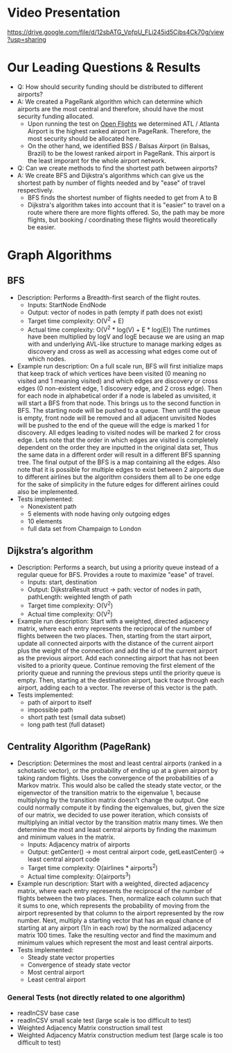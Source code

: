 # Video Presentation
https://drive.google.com/file/d/12sbATG_VpfpU_FLi245id5Cjbs4Ck70g/view?usp=sharing

# Our Leading Questions & Results
- Q: How should security funding should be distributed to different airports?
- A: We created a PageRank algorithm which can determine which airports are the most central and therefore, should have the most security funding allocated. 
  - Upon running the test on [Open Flights](https://www.kaggle.com/datasets/open-flights/flight-route-database) we determined ATL / Atlanta Airport is the highest ranked airport in PageRank. Therefore, the most security should be allocated here. 
  - On the other hand, we identified BSS / Balsas Airport (in Balsas, Brazil) to be the lowest ranked airport in PageRank. This airport is the least imporant for the whole airport network.
- Q: Can we create methods to find the shortest path between airports?
- A: We create BFS and Dijkstra's algorithms which can give us the shortest path by number of flights needed and by "ease" of travel respectively.
  - BFS finds the shortest number of flights needed to get from A to B
  - Dijkstra's algorithm takes into account that it is "easier" to travel on a route where there are more flights offered. So, the path may be more flights, but booking / coordinating these flights would theoretically be easier.

# Graph Algorithms
## BFS 
- Description: Performs a Breadth-first search of the flight routes.
  - Inputs: StartNode EndNode
  - Output: vector of nodes in path (empty if path does not exist)
  - Target time complexity: O(V<sup>2</sup> + E)
  - Actual time complexity: O(V<sup>2</sup> * log(V) + E * log(E)) The runtimes have been multiplied by logV and logE because we are using an map with and underlying AVL-like structure to manage marking edges as discovery and cross as well as accessing what edges come out of which nodes.
- Example run description: On a full scale run, BFS will first initialize maps that keep track of which vertices have been visited (0 meaning no visited and 1 meaning visited) and which edges are discovery or cross edges (0 non-existent edge, 1 discovery edge, and 2 cross edge). Then for each node in alphabetical order if a node is labeled as unvisited, it will start a BFS from that node. This brings us to the second function in BFS. The starting node will be pushed to a queue. Then until the queue is empty, front node will be removed and all adjacent unvisited Nodes will be pushed to the end of the queue will the edge is marked 1 for discovery. All edges leading to visited nodes will be marked 2 for cross edge. Lets note that the order in which edges are visited is completely dependent on the order they are inputted in the original data set, Thus the same data in a different order will result in a different BFS spanning tree. The final output of the BFS is a map containing all the edges. Also note that it is possible for multiple edges to exist between 2 airports due to different airlines but the algorithm considers them all to be one edge for the sake of simplicity in the future edges for different airlines could also be implemented.
- Tests implemented: 
  - Nonexistent path
  - 5 elements with node having only outgoing edges
  - 10 elements
  - full data set from Champaign to London

## Dijkstra’s algorithm 
- Description: Performs a search, but using a priority queue instead of a regular queue for BFS. Provides a route to maximize "ease" of travel.
  - Inputs: start, destination
  - Output: DijkstraResult struct -> path: vector of nodes in path, pathLength: weighted length of path
  - Target time complexity: O(V<sup>2</sup>)
  - Actual time complexity: O(V<sup>2</sup>)
- Example run description: Start with a weighted, directed adjacency matrix, where each entry represents the reciprocal of the number of flights between the two places. Then, starting from the start airport, update all connected airports with the distance of the current airport plus the weight of the connection and add the id of the current airport as the previous airport. Add each connecting airport that has not been visited to a priority queue. Continue removing the first element of the priority queue and running the previous steps until the priority queue is empty. Then, starting at the destination airport, back trace through each airport, adding each to a vector. The reverse of this vector is the path.
- Tests implemented: 
  - path of airport to itself
  - impossible path
  - short path test (small data subset)
  - long path test (full dataset)

## Centrality Algorithm (PageRank)
- Description: Determines the most and least central airports (ranked in a schotastic vector), or the probability of ending up at a given airport by taking random flights. Uses the convergence of the probabilities of a Markov matrix. This would also be called the steady state vector, or the eigenvector of the transition matrix to the eigenvalue 1, because multiplying by the transition matrix doesn't change the output. One could normally compute it by finding the eigenvalues, but, given the size of our matrix, we decided to use power iteration, which consists of multiplying an initial vector by the transition matrix many times. We then determine the most and least central airports by finding the maximum and minimum values in the matrix.
  - Inputs: Adjacency matrix of airports
  - Output: getCenter() -> most central airport code, getLeastCenter() -> least central airport code
  - Target time complexity: O(airlines * airports<sup>2</sup>)
  - Actual time complexity: O(airports<sup>3</sup>)
- Example run description: Start with a weighted, directed adjacency matrix, where each entry represents the reciprocal of the number of flights between the two places. Then, normalize each column such that it sums to one, which represents the probability of moving from the airport represented by that column to the airport represented by the row number. Next, multiply a starting vector that has an equal chance of starting at any airport (1/n in each row) by the normalized adjacency matrix 100 times. Take the resulting vector and find the maximum and minimum values which represent the most and least central airports.
- Tests implemented: 
  - Steady state vector properties
  - Convergence of steady state vector
  - Most central airport
  - Least central airport

### General Tests (not directly related to one algorithm)
  - readInCSV base case
  - readInCSV small scale test (large scale is too difficult to test)
  - Weighted Adjacency Matrix construction small test
  - Weighted Adjacency Matrix construction medium test (large scale is too difficult to test)
